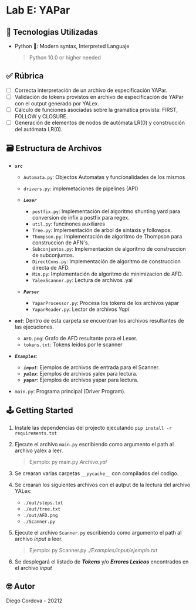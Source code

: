 # Lab E: YAPar

## 📡 Tecnologias Utilizadas

- Python 🐍: Modern syntax, Interpreted Languaje
  > Python 10.0 or higher needed

## ✅ Rúbrica

- [ ] Correcta interpretación de un archivo de especificación YAPar.
- [ ] Validación de tokens provistos en archivo de especificación de YAPar con el
output generado por YALex.
- [ ] Cálculo de funciones asociadas sobre la gramática provista: FIRST, FOLLOW
y CLOSURE.
- [ ] Generación de elementos de nodos de autómata LR(0) y construcción del
autómata LR(0).

## 🗃️ Estructura de Archivos

- ***`src`***

  - `Automata.py`: Objectos Automatas y funcionalidades de los mismos
  - `drivers.py`: implemetaciones de pipelines (API)

  - ***`Lexer`***
    - `postfix.py`: Implementación del algoritmo shunting yard para conversion de infix a postfix para regex.
    - `util.py`: funcinones auxiliares
    - `Tree.py`: Implementación de arbol de sintaxis y followpos.
    - `Thompson.py`: Implementación de algoritmo de Thompson para construccion de AFN's.
    - `Subconjuntos.py`: Implementación de algoritmo de construccion de subconjuntos.
    - `DirectCons.py`: Implementación de algoritmo de construccion directa de AFD.
    - `Min.py`: Implementación de algoritmo de minimizacion de AFD.
    - `YalexScanner.py`: Lectura de archivos .yal

  - ***`Parser`***
    - `YaparProcessor.py`: Procesa los tokens de los archivos yapar
    - `YaparReader.py`: Lector de archivos *Yapl*

- ***`out`***: Dentro de esta carpeta se encuentran los archivos resultantes de las ejecuciones.
  - `AFD.png`: Grafo de AFD resultante para el Lexer.
  - `tokens.txt`: Tokens leidos por le scanner

- ***`Examples`***: 
  - ***`input`***: Ejemplos de archivos de entrada para el Scanner.
  - ***`yalex`***: Ejemplos de archivos yalex para lectura.
  - ***`yapar`***: Ejemplos de archivos yapar para lectura.

- `main.py`: Programa principal (Driver Program).

## 🕹️ Getting Started

1. Instale las dependencias del projecto ejecutando `pip install -r requirements.txt`
2. Ejecute el archivo `main.py` escribiendo como argumento el path al archivo yalex a leer.
    > Ejemplo: py main.py *Archivo.yal*

3. Se crearan varias carpetas `__pycache__` con compilados del codigo.
4. Se crearan los siguientes archivos con el autput de la lectura del archivo YALex:
     - `./out/steps.txt`
     - `./out/tree.txt`
     - `./out/AFD.png`
     - `./Scanner.py`

5. Ejecute el archivo `Scanner.py` escribiendo como argumento el path al archivo *input* a leer.
    > Ejemplo: py Scanner.py *./Examples/input/ejemplo.txt*

6. Se desplegará el listado de ***Tokens*** y/o ***Errores Lexicos*** encontrados en el archivo *input*

## 🤓 Autor

Diego Cordova - 20212

